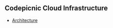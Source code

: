 ## Codepicnic Cloud Infrastructure

* [Architecture](https://github.com/CodePicnic/codepicnic-cloud/docs/architecture.md)



